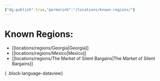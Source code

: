 ```yaml
---
{"dg-publish":true,"permalink":"/locations/known-regions/"}
---
```


# Known Regions:
- [[locations/regions/Georgia\|Georgia]]
- [[locations/regions/Mexico\|Mexico]]
- [[locations/regions/The Market of Silent Bargains\|The Market of Silent Bargains]]

{ .block-language-dataview}
